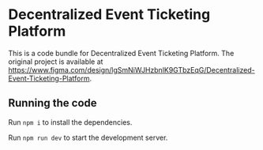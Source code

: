 
  # Decentralized Event Ticketing Platform

  This is a code bundle for Decentralized Event Ticketing Platform. The original project is available at https://www.figma.com/design/lgSmNiWJHzbnlK9GTbzEqG/Decentralized-Event-Ticketing-Platform.

  ## Running the code

  Run `npm i` to install the dependencies.

  Run `npm run dev` to start the development server.
  